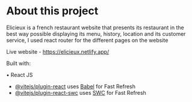 # About this project

Elicieux is a french restaurant website that presents its restaurant in the best way possible displaying its menu, history, location and its customer service, I used react router for the different pages on the website 

Live website - https://elicieux.netlify.app/

Built with: 

• React JS

- [@vitejs/plugin-react](https://github.com/vitejs/vite-plugin-react/blob/main/packages/plugin-react/README.md) uses [Babel](https://babeljs.io/) for Fast Refresh
- [@vitejs/plugin-react-swc](https://github.com/vitejs/vite-plugin-react-swc) uses [SWC](https://swc.rs/) for Fast Refresh
